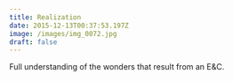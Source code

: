 ```yaml
---
title: Realization
date: 2015-12-13T00:37:53.197Z
image: /images/img_0072.jpg
draft: false
---
```

Full understanding of the wonders that result from an E&C.
